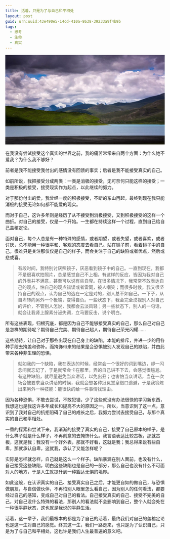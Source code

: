 ```yaml
---
title: 活着，只是为了与自己和平相处
layout: post
guid: urn:uuid:43e490e5-14cd-410a-8638-39233a9f4b9b
tags:
  - 思考
  - 生命
  - 真实
---
```



[![](/media/files/2010/10/01/phxc.png)](http://7vikpt.com1.z0.glb.clouddn.com/phxc.png)

在我没有尝试接受这个真实的世界之前，我的痛苦常常来自两个方面：为什么她不爱我？为什么我不够好？

前者是我不能接受我付出的感情没有回馈的事实；后者是我不能接受真实的自己。

如前所说，我把接受分成两类：一类是消极的接受，无可奈何只能这样的接受；一类是积极的接受，接受现实作为起点，以此继续的努力。

对于那份付出的爱，我曾经一度的积极接受，不断的东山再起，最终到现在我只能消极的接受无论如何都不能爱的现实。

而对于自己，这许多年则是经历了从不接受到消极接受，又到积极接受的这样一个曲折。对自己的接受，仅是一个开始。一生都在持续这样一个过程，直到自己给自己盖棺定论。

面对自己，每个人总是有一种特殊的感情，或者期望，或者失望，或者喜欢，或者讨厌，总不能用一种很平和、客观的态度去看自己。站在镜子前，看着镜子中的自己，很难只是关注那仅仅是自己的样子，而会关注于自己的缺陷或者优点，然后或悲或喜。

>有段时间，我特别讨厌照镜子，厌恶看到镜子中的自己。一直到现在，我都不是很喜欢拍照片，总是感觉自己不上相。有这样的反应，皆因为我对自己的外表并不满意，甚至可以说有些自卑。在很多情况下，我常常不敢表达自己的观点，怕自己的观点错误或者雷同，被人嘲笑；而很多时候，我又很坚持自己的观点，认为自己的选在一定是对的，别人总不如自己。一下子，从自卑转向另外一个极端，变得自负。一些状态下，我会完全漠视别人对自己的评价，不管别人怎说，我都会云淡风轻；另一些状态下，别人的一句话，就会让我肾上腺素分泌失调，立马要反击，说个明白。

所有这些表现，归根究底，都是因为自己不能够接受真实的自己，那么自己对自己是怎样的期待呢？期待自己完美、期待自己超人，期待自己荣光闪耀……

这些期待，让自己对于那些出现在自己身上的缺陷，本能的排斥，并进一步的用各种手段去掩盖和弥补。而掩饰带来的结果是会恐惧被别人发现自己的缺陷，并由此带来各种非生理的恐惧。

>就如我的一个缺陷，我在表达的时候，经常会一个很好的词到嘴边，却一闪念间就忘记了，于是就常会卡在那里，弄的自己讲不下去，会感觉很尴尬。有这种缺陷，就尽量避免当众讲话，以免出丑；也害怕当众讲话，当在一次场合被要求当众讲话的时候，我就会想各种冠冕堂皇借口逃避，于是我锻炼出来另外一种技能：能很快的给一件事情找理由。

因为各种恐惧，不敢去尝试，不敢犯错，少了这些就没有办法很快的学习新东西，我想这也是我这许多年成长和提高不大的原因之一。所以，当意识到了这一点，意识到了我对自己的抗拒阻碍了自己的成长之后，我努力尝试去接受自己，与那个真实的自己和平相处。

一番的探索和尝试下来，我渐渐的接受了真实的自己，接受了自己原本的样子，是什么样子就是什么样子，不再刻意的去掩饰什么。我言语表达比较古板，那就古板，这就是我；我没有一个好外表，那就不好看，这就是我；我总得来说有些自卑，那就承认自卑，这就我，承认了又能怎样呢？

实际是怎样就怎样，自己就是这么一个样子。缺陷暴漏在别人面前，也没有什么，自己接受这些缺陷，明白这些缺陷也是自己的一部分，那么自己也没有什么不可面对人的地方，于是人生就提升到一种豁达无惧的境界。

如此这般，在认识真实的自己、接受真实自己之后，才能更自如的做自己，与恐惧做朋友，与自信做伙伴，不再怕别人眼里怎么看自己，因为别人的任何看法，都要经过自己的感知，变成自己对自己的看法。自己接受真实的自己、接受不完美的自己，对自己没什么特殊的看法，那别人的看法就不会影响到自己，整个人就会处在一种很平静状态，这也就是我说的平静生活。

活着，这一辈子，我们最根本的都是为了自己的活着，最终我们对自己的盖棺定论也是这一生对自己的感觉。终其这一生，我们一路走来，也只是为了认识自己，只是为了与自己和平相处，这也许是我们人生最普遍的意义吧。